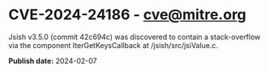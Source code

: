 # CVE-2024-24186 - cve@mitre.org

Jsish v3.5.0 (commit 42c694c) was discovered to contain a stack-overflow via the component IterGetKeysCallback at /jsish/src/jsiValue.c.

**Publish date:** 2024-02-07
